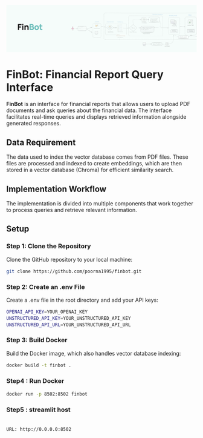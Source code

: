 ![alt text](image.png)

# FinBot: Financial Report Query Interface

**FinBot** is an interface for financial reports that allows users to upload PDF documents and ask queries about the financial data. The interface facilitates real-time queries and displays retrieved information alongside generated responses.

## Data Requirement

The data used to index the vector database comes from PDF files. These files are processed and indexed to create embeddings, which are then stored in a vector database (Chroma) for efficient similarity search.

## Implementation Workflow

The implementation is divided into multiple components that work together to process queries and retrieve relevant information.

## Setup

### Step 1: Clone the Repository

Clone the GitHub repository to your local machine:

```bash
git clone https://github.com/poorna1995/finbot.git
```

### Step 2: Create an .env File

Create a .env file in the root directory and add your API keys:

```bash
OPENAI_API_KEY=YOUR_OPENAI_KEY
UNSTRUCTURED_API_KEY=YOUR_UNSTRUCTURED_API_KEY
UNSTRUCTURED_API_URL=YOUR_UNSTRUCTURED_API_URL
```

### Step 3: Build Docker

Build the Docker image, which also handles vector database indexing:

```bash
docker build -t finbot .
```

### Step4 : Run Docker

```bash
docker run -p 8502:8502 finbot
```

### Step5 : streamlit host

```bash

URL: http://0.0.0.0:8502

```
